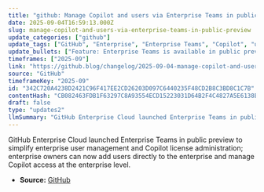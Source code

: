 ```yaml
---
title: "github: Manage Copilot and users via Enterprise Teams in public preview"
date: 2025-09-04T16:59:13.000Z
slug: manage-copilot-and-users-via-enterprise-teams-in-public-preview
update_categories: ["github"]
update_tags: ["GitHub", "Enterprise", "Enterprise Teams", "Copilot", "user-management", "licenses", "public-preview", "admin"]
update_bullets: ["Feature: Enterprise Teams is available in public preview on GitHub Enterprise Cloud.", "Purpose: Streamlines enterprise user and Copilot license management for businesses.", "Capability: Enterprise owners can add users directly to the enterprise.", "Management: Makes it easier to administer Copilot licenses and user access across an enterprise.", "Source: Announcement published on The GitHub Blog."]
timeframes: ["2025-09"]
link: "https://github.blog/changelog/2025-09-04-manage-copilot-and-users-via-enterprise-teams-in-public-preview"
source: "GitHub"
timeframeKey: "2025-09"
id: "342C720A4238D2421C96F417EE2CD26203D097C6440235F48CD2B8C3BD8C1C7B"
contentHash: "CB082463FDB1F63297C8A93554ECD15223031D64B2F4C4827A5E6138ECB5A3B2"
draft: false
type: "updates2"
llmSummary: "GitHub Enterprise Cloud launched Enterprise Teams in public preview to simplify enterprise user management and Copilot license administration; enterprise owners can now add users directly to the enterprise and manage Copilot access at the enterprise level."
---
```


GitHub Enterprise Cloud launched Enterprise Teams in public preview to simplify enterprise user management and Copilot license administration; enterprise owners can now add users directly to the enterprise and manage Copilot access at the enterprise level.

- **Source:** [GitHub](https://github.blog/changelog/2025-09-04-manage-copilot-and-users-via-enterprise-teams-in-public-preview)
